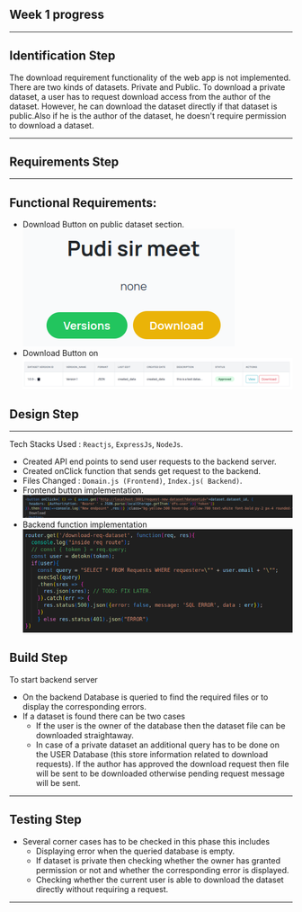 ## Week 1 progress
<!-- # Week X -->

***

## Identification Step

The download requirement functionality of the web app is not implemented. There are two kinds of datasets. Private and Public. To download a private dataset, a user has to request download access from the author of the dataset. However, he can download the dataset directly if that dataset is public.Also if he is the author of the dataset, he doesn't require permission to download a dataset.

***

## Requirements Step

*** 

## Functional Requirements: 
* Download Button on public dataset section.
![Download Button Public Dataset](./images/download-button-public.png)
* Download Button on 
![Download Button on Mydata section](./images/download-button-my-dataset.png)


## Design Step

***
Tech Stacks Used : `Reactjs`, `ExpressJs`, `NodeJs`.
* Created API end points to send user requests to the backend server.
* Created onClick function that sends get request to the backend.
* Files Changed : `Domain.js (Frontend)`, `Index.js( Backend)`.
* Frontend button implementation.
![Frontend Button](./images/frontend.png)
* Backend function implementation
![Backend function](./images/backend.png)


## Build Step
To start backend server 
* On the backend Database is queried to find the required files or to display the corresponding errors.
* If a dataset is found there can be two cases
    * If the user is the owner of the database then the dataset file can be downloaded straightaway.
    * In case of a private dataset an additional query has to be done on the USER Database (this store information related to download requests). If the author has approved the download request then file will be sent to be downloaded otherwise pending request message will be sent.
***

## Testing Step

* Several corner cases has to be checked in this phase this includes
    * Displaying error when the queried database is empty.
    * If dataset is private then checking whether the owner has granted permission or not and whether the corresponding error is displayed.
    * Checking whether the current user is able to download the dataset directly without requiring a request.


***


